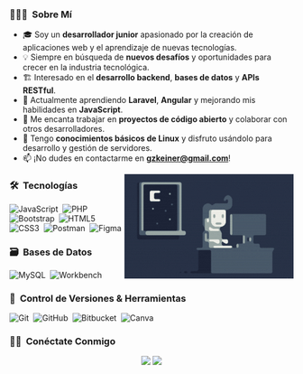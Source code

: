 
### 👨🏻‍💻 &nbsp;Sobre Mí

- 🎓 Soy un **desarrollador junior** apasionado por la creación de aplicaciones web y el aprendizaje de nuevas tecnologías.  
- 💡 Siempre en búsqueda de **nuevos desafíos** y oportunidades para crecer en la industria tecnológica.  
- 🏗️ Interesado en el **desarrollo backend**, **bases de datos** y **APIs RESTful**.  
- 🌱 Actualmente aprendiendo **Laravel**, **Angular** y mejorando mis habilidades en **JavaScript**.  
- 📌 Me encanta trabajar en **proyectos de código abierto** y colaborar con otros desarrolladores.  
- 🐧 Tengo **conocimientos básicos de Linux** y disfruto usándolo para desarrollo y gestión de servidores.  
- 📫 ¡No dudes en contactarme en **gzkeiner@gmail.com**!  

<img alt="Codificación Nocturna" src="https://raw.githubusercontent.com/AVS1508/AVS1508/master/assets/Night-Coding.gif" align="right"/>

### 🛠 &nbsp;Tecnologías

![JavaScript](https://img.shields.io/badge/javascript-%23323330.svg?style=for-the-badge&logo=javascript&logoColor=%23F7DF1E)&nbsp;
![PHP](https://img.shields.io/badge/php-%23777BB4.svg?style=for-the-badge&logo=php&logoColor=white)&nbsp;
![Bootstrap](https://img.shields.io/badge/bootstrap-%23563D7C.svg?style=for-the-badge&logo=bootstrap&logoColor=white)&nbsp;
![HTML5](https://img.shields.io/badge/html5-%23E34F26.svg?style=for-the-badge&logo=html5&logoColor=white)&nbsp;
![CSS3](https://img.shields.io/badge/css3-%231572B6.svg?style=for-the-badge&logo=css3&logoColor=white)&nbsp;
![Postman](https://img.shields.io/badge/Postman-FF6C37?style=for-the-badge&logo=postman&logoColor=white)&nbsp;
![Figma](https://img.shields.io/badge/figma-%23F24E1E.svg?style=for-the-badge&logo=figma&logoColor=white)&nbsp;

### 🗃 &nbsp;Bases de Datos
![MySQL](https://img.shields.io/badge/-MySQL-005571?style=for-the-badge&logo=mysql)&nbsp;
![Workbench](https://img.shields.io/badge/-Workbench-4479A1?style=for-the-badge&logo=mysql)&nbsp;

### 🧰 &nbsp;Control de Versiones & Herramientas 

![Git](https://img.shields.io/badge/git-%23F05033.svg?style=for-the-badge&logo=git&logoColor=white)&nbsp;
![GitHub](https://img.shields.io/badge/github-%23121011.svg?style=for-the-badge&logo=github&logoColor=white)&nbsp;
![Bitbucket](https://img.shields.io/badge/bitbucket-%230047B3.svg?style=for-the-badge&logo=bitbucket&logoColor=white)&nbsp;
![Canva](https://img.shields.io/badge/Canva-%2300C4CC.svg?style=for-the-badge&logo=Canva&logoColor=white)&nbsp;

### 🤝🏻 &nbsp;Conéctate Conmigo

<p align="center">
<a href="https://www.instagram.com/keinerhhh/"><img src="https://img.shields.io/badge/-KeinerSerna-E4405F?style=flat&logo=Instagram&logoColor=white"/></a>
<a href="https://www.facebook.com/?locale=es_LA"><img src="https://img.shields.io/badge/-KeinerSerna-1877F2?style=flat&logo=Facebook&logoColor=white"/></a>
</p>
